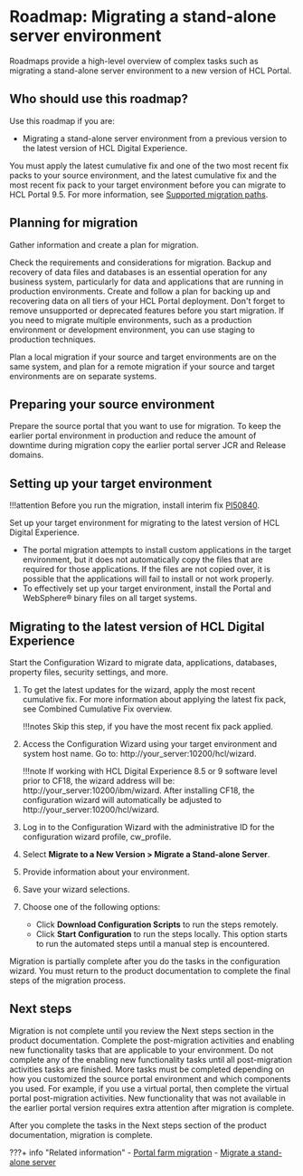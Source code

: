 # Roadmap: Migrating a stand-alone server environment

Roadmaps provide a high-level overview of complex tasks such as migrating a stand-alone server environment to a new version of HCL Portal.

## Who should use this roadmap?

Use this roadmap if you are:

-   Migrating a stand-alone server environment from a previous version to the latest version of HCL Digital Experience.

You must apply the latest cumulative fix and one of the two most recent fix packs to your source environment, and the latest cumulative fix and the most recent fix pack to your target environment before you can migrate to HCL Portal 9.5. For more information, see [Supported migration paths](../../../../../deployment/manage/migrate/planning_migration/mig_plan_supported_paths.md).

## Planning for migration

Gather information and create a plan for migration.

Check the requirements and considerations for migration. Backup and recovery of data files and databases is an essential operation for any business system, particularly for data and applications that are running in production environments. Create and follow a plan for backing up and recovering data on all tiers of your HCL Portal deployment. Don't forget to remove unsupported or deprecated features before you start migration. If you need to migrate multiple environments, such as a production environment or development environment, you can use staging to production techniques.

Plan a local migration if your source and target environments are on the same system, and plan for a remote migration if your source and target environments are on separate systems.

## Preparing your source environment

Prepare the source portal that you want to use for migration. To keep the earlier portal environment in production and reduce the amount of downtime during migration copy the earlier portal server JCR and Release domains.

## Setting up your target environment

!!!attention
    Before you run the migration, install interim fix [PI50840](https://support.hcltechsw.com/csm?id=kb_article&sys_id=64507a5a1b85409083cb86e9cd4bcb97).

Set up your target environment for migrating to the latest version of HCL Digital Experience.

-   The portal migration attempts to install custom applications in the target environment, but it does not automatically copy the files that are required for those applications. If the files are not copied over, it is possible that the applications will fail to install or not work properly.
-   To effectively set up your target environment, install the Portal and WebSphere® binary files on all target systems.

## Migrating to the latest version of HCL Digital Experience

Start the Configuration Wizard to migrate data, applications, databases, property files, security settings, and more.

1.  To get the latest updates for the wizard, apply the most recent cumulative fix. For more information about applying the latest fix pack, see Combined Cumulative Fix overview.

    !!!notes
        Skip this step, if you have the most recent fix pack applied.

2.  Access the Configuration Wizard using your target environment and system host name. Go to: http://your_server:10200/hcl/wizard.

    !!!note
        If working with HCL Digital Experience 8.5 or 9 software level prior to CF18, the wizard address will be: http://your_server:10200/ibm/wizard. After installing CF18, the configuration wizard will automatically be adjusted to http://your_server:10200/hcl/wizard.

3.  Log in to the Configuration Wizard with the administrative ID for the configuration wizard profile, cw\_profile.
4.  Select **Migrate to a New Version > Migrate a Stand-alone Server**.
5.  Provide information about your environment.
6.  Save your wizard selections.
7.  Choose one of the following options:

    -   Click **Download Configuration Scripts** to run the steps remotely.
    -   Click **Start Configuration** to run the steps locally. This option starts to run the automated steps until a manual step is encountered.

Migration is partially complete after you do the tasks in the configuration wizard. You must return to the product documentation to complete the final steps of the migration process.

## Next steps

Migration is not complete until you review the Next steps section in the product documentation. Complete the post-migration activities and enabling new functionality tasks that are applicable to your environment. Do not complete any of the enabling new functionality tasks until all post-migration activities tasks are finished. More tasks must be completed depending on how you customized the source portal environment and which components you used. For example, if you use a virtual portal, then complete the virtual portal post-migration activities. New functionality that was not available in the earlier portal version requires extra attention after migration is complete.

After you complete the tasks in the Next steps section of the product documentation, migration is complete.


???+ info "Related information" 
    -   [Portal farm migration](../../../../../deployment/manage/migrate/planning_migration/migration_consideration/mig_plan_portal_farm.md)
    -   [Migrate a stand-alone server](../../../../../deployment/manage/migrate/migrate_using_cfgwizard/cw_migrate_stand_alone.md)

